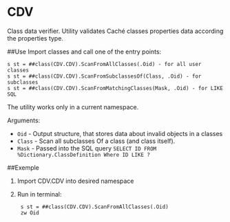 # CDV
Class data verifier. Utility validates Caché classes properties data according the properties type.


##Use
Import classes and call one of the entry points: 

    s st = ##class(CDV.CDV).ScanFromAllClasses(.Oid) - for all user classes
    s st = ##class(CDV.CDV).ScanFromSubclassesOf(Class, .Oid) - for subclasses
    s st = ##class(CDV.CDV).ScanFromMatchingClasses(Mask, .Oid) - for LIKE SQL
    
The utility works only in a current namespace.

Arguments:

- `Oid` - Output structure, that stores data about invalid objects in a classes
- `Class` - Scan all subclasses Of a class (and class itself).
- `Mask` - Passed into the SQL query `SELECT ID FROM %Dictionary.ClassDefinition Where ID LIKE ?`

##Exemple

1. Import CDV.CDV into desired namespace
2. Run in terminal:

        s st = ##class(CDV.CDV).ScanFromAllClasses(.Oid)
        zw Oid

    
